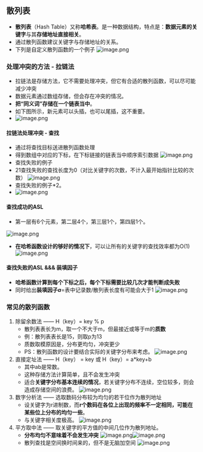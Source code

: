 ## 散列表
- **散列表**（Hash Table）又称**哈希表**。是一种数据结构，特点是：**数据元素的关键字**与其**存储地址直接相关**。
- 通过散列函数建议关键字与存储地址的关系。
- 下列是自定义散列函数的一个例子
![image.png](https://iili.io/JqHKsyv.png)

### 处理冲突的方法 - 拉链法
- 拉链法是存储方法，它不需要处理冲突，但它有合适的散列函数，可以尽可能减少冲突
- 数据元素通过数组存储，但会存在冲突的情况。
- **把“同义词”存储在一个链表当中**。
- 如下图所示，新元素可以头插，也可以尾插，这不重要。 
- ![image.png](https://iili.io/JqHfPi7.png)
#### 拉链法处理冲突 - 查找
- 通过将查找目标送进散列函数处理
- 得到数组中对应的下标，在下标链接的链表当中顺序索引数据
![image.png](https://iili.io/JqHqKJa.png)
- 查找失败的例子
- 21查找失败的查找长度为0（对比关键字的次数，不计入最开始指针比较的次数）
![image.png](https://iili.io/JqHqqOv.png)
- 查找失败的例子\*2。
- ![image.png](https://iili.io/JqHqjmx.png)

#### 查找成功的ASL
- 第一层有6个元素，第二层4个，第三层1个，第四层1个。

![image.png](https://iili.io/JqHBKE7.png)

- **在哈希函数设计的够好的情况下**，可以让所有的关键字的查找效率都为O(1)
![image.png](https://iili.io/JqHBaYg.png)

####  查找失败的ASL &&& 装填因子
- **哈希函数计算到每个下标之后，每个下标需要比较几次才能判断成失败**
- 同时给出**装填因子$a$**=表中记录数/散列表长度有可能会大于1
![image.png](https://iili.io/JqHCtJn.png)



### 常见的散列函数
1. 除留余数法 —— H（key）= key % p
	- 散列表表长为m，取一个不大于m，但最接近或等于m的**质数**
	- 例：散列表表长是15，则取p为13
	- 质数取模原因是，分布更均匀，冲突更少
	- PS：散列函数的设计要结合实际的关键字分布来考虑。
	![image.png](https://iili.io/JqHImMv.png)
2. 直接定址法 —— H（key） = key 或 H（key）= a\*key+b
	- 其中ab是常数。
	- 这种存储方法计算简单，且不会发生冲突
	- 适合**关键字分布基本连续的情况**，若关键字分布不连续，空位较多，则会造成存储空间的浪费。
	![image.png](https://iili.io/JqHTVOF.png)
3. 数字分析法 —— 选取数码分布较为均匀的若干位作为散列地址
	- 设关键字为r进制数，而**r个数码在各位上出现的频率不一定相同，可能在某些位上分布的均匀一些**。
	- 与关键字相关度极高。
	![image.png](https://iili.io/JqHulXs.png)
4. 平方取中法 —— 取关键字的平方值的中间几位作为散列地址。
	- **分布均匀不意味着不会发生冲突**
	![image.png](https://iili.io/JqHRuRI.png)![image.png](https://iili.io/JqH5qeS.png)
	- 散列查找是空间换时间来的，但不是无脑加空间
	![image.png](https://iili.io/JqH5W2R.png)


 
